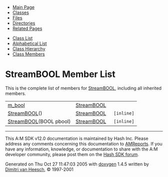 <div class="tabs">

- [Main Page](index.md)
- <span id="current">[Classes](annotated.md)</span>
- [Files](files.md)
- [Directories](dirs.md)
- [Related Pages](pages.md)

</div>

<div class="tabs">

- [Class List](annotated.md)
- [Alphabetical List](classes.md)
- [Class Hierarchy](hierarchy.md)
- [Class Members](functions.md)

</div>

# StreamBOOL Member List

This is the complete list of members for <a href="classStreamBOOL.md" class="el">StreamBOOL</a>, including all inherited members.

|  |  |  |
|----|----|----|
| <a href="classStreamBOOL.md#03a954f5826a13aed13d7c7a0164fbb8" class="el">m_bool</a> | <a href="classStreamBOOL.md" class="el">StreamBOOL</a> |  |
| <a href="classStreamBOOL.md#498c52203ff5929017b0b5f21ef68c6e" class="el">StreamBOOL</a>() | <a href="classStreamBOOL.md" class="el">StreamBOOL</a> | ` [inline]` |
| <a href="classStreamBOOL.md#600548890dd380f8763c6e26bad9ea08" class="el">StreamBOOL</a>(BOOL pbool) | <a href="classStreamBOOL.md" class="el">StreamBOOL</a> | ` [inline]` |

------------------------------------------------------------------------

<span class="small">This A:M SDK v12.0 documentation is maintained by Hash Inc. Please address any comments concerning this documentation to [AMReports](http://www.hash.com/reports). If you have any information, knowledge, or documentation to share with the A:M developer community, please post them on the [Hash SDK forum](http://www.hash.com/forums/index.php?showforum=11).</span>

Generated on Thu Oct 27 11:47:03 2005 with [<span class="image placeholder" original-image-src="doxygen.png" original-image-title="" height="45" width="100" align="middle" border="0">doxygen</span>](http://www.doxygen.org/index.html) 1.4.5 written by [Dimitri van Heesch](mailto:dimitri@stack.nl), © 1997-2001
